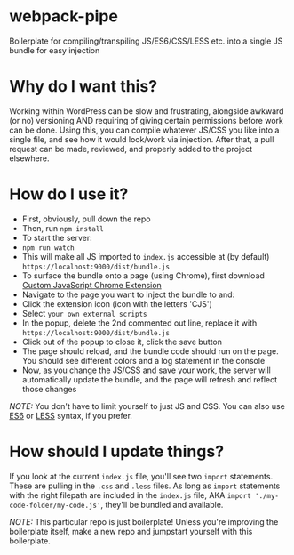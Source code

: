 # webpack-pipe
Boilerplate for compiling/transpiling JS/ES6/CSS/LESS etc. into a single JS bundle for easy injection

# Why do I want this?
Working within WordPress can be slow and frustrating, alongside awkward (or no) versioning AND requiring of giving certain permissions before work can be done. Using this, you can compile whatever JS/CSS you like into a single file, and see how it would look/work via injection. After that, a pull request can be made, reviewed, and properly added to the project elsewhere.

# How do I use it?
- First, obviously, pull down the repo
- Then, run `npm install`
- To start the server:
- `npm run watch`
- This will make all JS imported to `index.js` accessible at (by default) `https://localhost:9000/dist/bundle.js`
- To surface the bundle onto a page (using Chrome), first download [Custom JavaScript Chrome Extension](https://chrome.google.com/webstore/detail/custom-javascript-for-web/poakhlngfciodnhlhhgnaaelnpjljija?hl=en)
- Navigate to the page you want to inject the bundle to and:
- Click the extension icon (icon with the letters 'CJS')
- Select `your own external scripts`
- In the popup, delete the 2nd commented out line, replace it with `https://localhost:9000/dist/bundle.js`
- Click out of the popup to close it, click the save button
- The page should reload, and the bundle code should run on the page. You should see different colors and a log statement in the console
- Now, as you change the JS/CSS and save your work, the server will automatically update the bundle, and the page will refresh and reflect those changes

_NOTE:_ You don't have to limit yourself to just JS and CSS. You can also use [ES6](http://es6-features.org/) or [LESS](http://lesscss.org/) syntax, if you prefer.

# How should I update things?
If you look at the current `index.js` file, you'll see two `import` statements. These are pulling in the `.css` and `.less` files. As long as `import` statements with the right filepath are included in the `index.js` file, AKA `import './my-code-folder/my-code.js'`, they'll be bundled and available.

_NOTE:_ This particular repo is just boilerplate! Unless you're improving the boilerplate itself, make a new repo and jumpstart yourself with this boilerplate.
